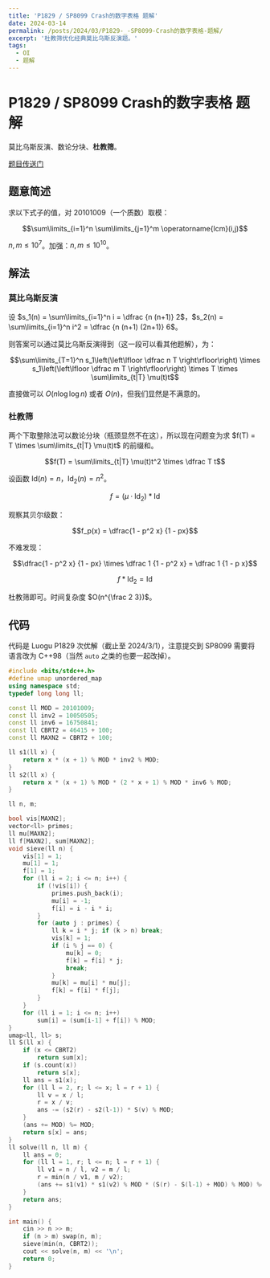 ```yaml
---
title: 'P1829 / SP8099 Crash的数字表格 题解'
date: 2024-03-14
permalink: /posts/2024/03/P1829-_-SP8099-Crash的数字表格-题解/
excerpt: '杜教筛优化经典莫比乌斯反演题。'
tags:
  - OI
  - 题解
---
```


# P1829 / SP8099 Crash的数字表格 题解

莫比乌斯反演、数论分块、**杜教筛**。

[题目传送门](https://www.luogu.com.cn/problem/P1829)

## 题意简述

求以下式子的值，对 $20101009$（一个质数）取模：

$$\sum\limits_{i=1}^n \sum\limits_{j=1}^m \operatorname{lcm}(i,j)$$

$n,m \le 10^7$。加强：$n,m \le 10^{10}$。

## 解法

### 莫比乌斯反演

设 $s_1(n) = \sum\limits_{i=1}^n i = \dfrac {n (n+1)} 2$，$s_2(n) = \sum\limits_{i=1}^n i^2 = \dfrac {n (n+1) (2n+1)} 6$。

则答案可以通过莫比乌斯反演得到（这一段可以看其他题解），为：

$$\sum\limits_{T=1}^n s_1\left(\left\lfloor \dfrac n T \right\rfloor\right) \times s_1\left(\left\lfloor \dfrac m T \right\rfloor\right) \times T \times \sum\limits_{t|T} \mu(t)t$$

直接做可以 $O(n \log \log n)$ 或者 $O(n)$，但我们显然是不满意的。

### 杜教筛

两个下取整除法可以数论分块（瓶颈显然不在这），所以现在问题变为求 $f(T) = T \times \sum\limits_{t|T} \mu(t)t$ 的前缀和。

$$f(T) = \sum\limits_{t|T} \mu(t)t^2 \times \dfrac T t$$

设函数 $\text{Id}(n) = n$，$\text{Id}_2(n) = n^2$。

$$f = (\mu \cdot \text{Id}_2) * \text{Id}$$

观察其贝尔级数：

$$f_p(x) = \dfrac{1 - p^2 x} {1 - px}$$

不难发现：

$$\dfrac{1 - p^2 x} {1 - px} \times \dfrac 1 {1 - p^2 x} = \dfrac 1 {1 - p x}$$

$$f * \text{Id}_2 = \text{Id}$$

杜教筛即可。时间复杂度 $O(n^{\frac 2 3})$。

## 代码

代码是 Luogu P1829 次优解（截止至 2024/3/1），注意提交到 SP8099 需要将语言改为 C++98（当然 `auto` 之类的也要一起改掉）。

```cpp
#include <bits/stdc++.h>
#define umap unordered_map
using namespace std;
typedef long long ll;

const ll MOD = 20101009;
const ll inv2 = 10050505;
const ll inv6 = 16750841;
const ll CBRT2 = 46415 + 100;
const ll MAXN2 = CBRT2 + 100;

ll s1(ll x) {
    return x * (x + 1) % MOD * inv2 % MOD;
}
ll s2(ll x) {
    return x * (x + 1) % MOD * (2 * x + 1) % MOD * inv6 % MOD;
}

ll n, m;

bool vis[MAXN2];
vector<ll> primes;
ll mu[MAXN2];
ll f[MAXN2], sum[MAXN2];
void sieve(ll n) {
    vis[1] = 1;
    mu[1] = 1;
    f[1] = 1;
    for (ll i = 2; i <= n; i++) {
        if (!vis[i]) {
            primes.push_back(i);
            mu[i] = -1;
            f[i] = i - i * i;
        }
        for (auto j : primes) {
            ll k = i * j; if (k > n) break;
            vis[k] = 1;
            if (i % j == 0) {
                mu[k] = 0;
                f[k] = f[i] * j;
                break;
            }
            mu[k] = mu[i] * mu[j];
            f[k] = f[i] * f[j];
        }
    }
    for (ll i = 1; i <= n; i++)
        sum[i] = (sum[i-1] + f[i]) % MOD;
}
umap<ll, ll> s;
ll S(ll x) {
    if (x <= CBRT2)
        return sum[x];
    if (s.count(x))
        return s[x];
    ll ans = s1(x);
    for (ll l = 2, r; l <= x; l = r + 1) {
        ll v = x / l;
        r = x / v;
        ans -= (s2(r) - s2(l-1)) * S(v) % MOD;
    }
    (ans += MOD) %= MOD;
    return s[x] = ans;
}
ll solve(ll n, ll m) {
    ll ans = 0;
    for (ll l = 1, r; l <= n; l = r + 1) {
        ll v1 = n / l, v2 = m / l;
        r = min(n / v1, m / v2);
        (ans += s1(v1) * s1(v2) % MOD * (S(r) - S(l-1) + MOD) % MOD) %= MOD;
    }
    return ans;
}

int main() {
    cin >> n >> m;
    if (n > m) swap(n, m);
    sieve(min(n, CBRT2));
    cout << solve(n, m) << '\n';
    return 0;
}
```